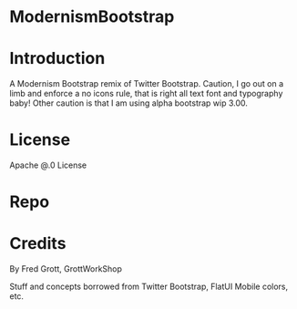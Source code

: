 ModernismBootstrap
==================

# Introduction

A Modernism Bootstrap remix of Twitter Bootstrap. Caution, I go out on a limb
and enforce a no icons rule, that is right all text font and typography baby!
Other caution is that I am using alpha bootstrap wip 3.00.

# License

Apache @.0 License

# Repo


# Credits

By Fred Grott, GrottWorkShop

Stuff and concepts borrowed from Twitter Bootstrap, FlatUI Mobile colors, etc.